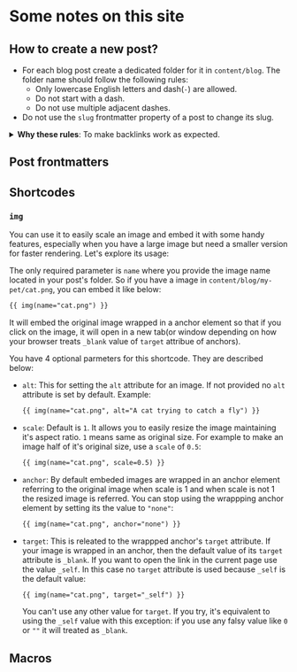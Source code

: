 # Some notes on this site

## How to create a new post?

- For each blog post create a dedicated folder for it in `content/blog`. The folder name should follow the following rules:
  - Only lowercase English letters and dash(`-`) are allowed.
  - Do not start with a dash.
  - Do not use multiple adjacent dashes.
- Do not use the `slug` frontmatter property of a post to change its slug.

<details>
<summary><b>Why these rules</b>: To make backlinks work as expected.</summary>

Backlink page information is fetched using `get_page`, which relies on the markdown file path derived from the `permalink` property. Since Zola 0.18.0(the latest version at the time of writing this page) lacks a property for obtaining the markdown file path directly, failure to follow the rules will result in inability to obtain the correct path from the `permalink` property, leading to build failure.

</details>

## Post frontmatters

## Shortcodes

### `img`

You can use it to easily scale an image and embed it with some handy features, especially when you have a large image but need a smaller version for faster rendering. Let's explore its usage:

The only required parameter is `name` where you provide the image name located in your post's folder. So if you have a image in `content/blog/my-pet/cat.png`, you can embed it like below:

```md
{{ img(name="cat.png") }}
```

It will embed the original image wrapped in a anchor element so that if you click on the image, it will open in a new tab(or window depending on how your browser treats `_blank` value of `target` attribue of anchors).

You have 4 optional parmeters for this shortcode. They are described below:

- `alt`: This for setting the `alt` attribute for an image. If not provided no `alt` attribute is set by default. Example:
  ```md
  {{ img(name="cat.png", alt="A cat trying to catch a fly") }}
  ```
- `scale`: Default is `1`. It allows you to easily resize the image maintaining it's aspect ratio. `1` means same as original size. For example to make an image half of it's original size, use a `scale` of `0.5`:
  ```md
  {{ img(name="cat.png", scale=0.5) }}
  ```
- `anchor`: By default embeded images are wrapped in an anchor element referring to the original image when scale is 1 and when scale is not 1 the resized image is referred. You can stop using the wrappping anchor element by setting its the value to `"none"`:
  ```md
  {{ img(name="cat.png", anchor="none") }}
  ```
- `target`: This is releated to the wrappped anchor's `target` attribute. If your image is wrapped in an anchor, then the default value of its `target` attribute is `_blank`. If you want to open the link in the current page use the value `_self`. In this case no `target` attribute is used because `_self` is the default value:
  ```md
  {{ img(name="cat.png", target="_self") }}
  ```
  You can't use any other value for `target`. If you try, it's equivalent to using the `_self` value with this exception: if you use any falsy value like `0` or `""` it will treated as `_blank`.

## Macros

